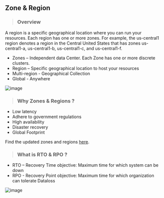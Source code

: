 


## Zone & Region
> ### Overview
A region is a specific geographical location where you can run your resources. Each region has one or more zones. For example, the us-central1 region denotes a region in the Central United States that has zones us-central1-a, us-central1-b, us-central1-c, and us-central1-f.
- Zones – Independent data Center. Each Zone has one or more discrete clusters.
- Region – Specific geographical location to host your resources
- Multi-region - Geographical Collection
- Global - Anywhere

![image](https://user-images.githubusercontent.com/19702456/222907494-543244ac-2303-470b-8db1-240333a0c5e4.png)

> ### Why Zones & Regions ?
- Low latency
- Adhere to government regulations
- High availability
- Disaster recovery
- Global Footprint

Find the updated zones and regions [here](https://cloud.google.com/about/locations).

> ### What is RTO & RPO ?
- RTO – Recovery Time objective: Maximum time for which system can be down
- RPO - Recovery Point objective: Maximum time for which organization can tolerate Dataloss

![image](https://user-images.githubusercontent.com/19702456/224393217-f29fcfe6-87ea-482d-8dba-acd4808bbdf7.png)
